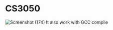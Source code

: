 # CS3050
![Screenshot (174)](https://user-images.githubusercontent.com/60238023/110662590-44d24400-818b-11eb-83f8-26e14b925fd6.png)
It also work with GCC compile
